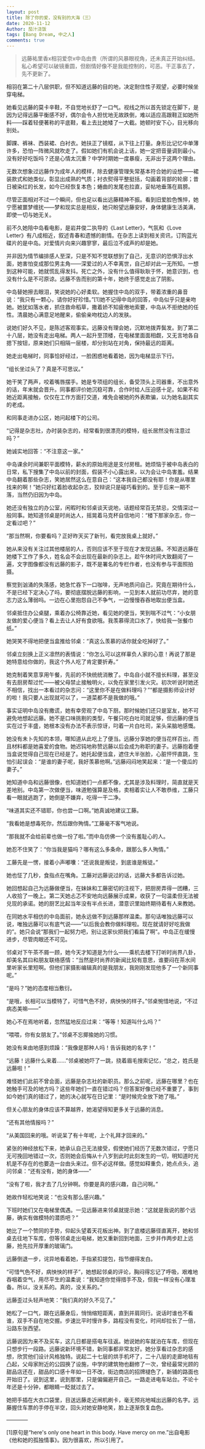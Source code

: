 ```yaml
---
layout: post
title: 除了你的爱，没有别的大海（三）
date: 2020-11-12
Author: 茄汁浇饭 
tags: [Bang Dream, 中之人]
comments: true
---
```


> 远藤祐里香x相羽爱奈x中岛由贵（所谓的风暴眼视角，还未真正开始纠结。私心希望可以破镜重圆，但剧情好像不是我能控制的，可恶。干正事去了，先不更新了。

相羽在第二十八层供职，但不知道远藤的目的地，决定耐住性子观望，必要时候坐穿电梯。

她看见远藤的莫卡辛鞋，不自觉地长舒了一口气。视线之所以首先锁定在脚下，是因为记得远藤平衡感不好，偶尔会令人担忧地无故跌倒，难以适应高跟鞋正如她所料——踩着轻便著称的平底鞋，看上去比她矮了一大截。她顿时安下心，目光移向别处。

脚踝、裤袜、西装裙、白衬衣。她扶正了镜框，从下往上打量。身形比记忆中单薄许多，恐怕一阵微风就吹走了。假如她们有机会说上话，她一定把音量调到最小。没有好好吃饭吗？还是心情太沉重？中学时期她一度暴瘦，无非出于这两个理由。

无数次想象过远藤作为成年人的模样，除去健康管理失常基本符合她的设想——裙装款式和她类似，彰显出成熟的气质；衬衣熨得平整挺括，勾画着背部的轮廓；昔日被染红的长发，如今已经恢复本色；蜷曲的发尾也拉直，妥帖地垂落在肩膀。

尽管正面相对不过一个瞬间，但也足以看出远藤精神不振。看到旧爱脸色憔悴，她宁愿被噩梦缠扰——梦和现实总是相反，她只盼望远藤安好，身体健康生活美满，即使一切与她无关。

前不久她陪中岛看电影，是岩井俊二执导的《Last Letter》，气氛和《Love Letter》有八成相近，叙述青春和遗憾的剧情。在杂志上读到相关资讯，订购蓝光碟片的是中岛。对爱情片向来兴趣寥寥，最后泣不成声的却是她。

并非因为情节编排感人至深，只是不知不觉联想到了自己，无意识的恐惧浮出水面，她害怕变成那位男主角——深爱过的人不幸离世，自己却对此一无所知。一想到这种可能，她就慌乱得发抖。死亡之外，没有什么值得耿耿于怀，她意识到，也没有什么是不可原谅。远藤不告而别的第十年，她终于感觉走出了阴影。

中岛替她擦去眼泪，笑说她的心好柔软。她握住中岛的双手，带着浓重的鼻音说：“我只有一颗心，请你好好珍惜。”[1]她不记得中岛的回答，中岛似乎只是亲吻她。她犹如落水者，抓住救命稻草，撒着娇不知疲倦地索要，中岛从不拒绝她的任性。清晨她心满意足地醒来，偷偷亲吻枕边人的发肤。

说她们好久不见，是陈述客观事实。远藤没有理会她，沉默地拨弄鬓发。到了第二十八层，她没有走出电梯。两人一起升至顶楼，在电梯里面面相觑，又无言地各自摁下按钮，原来她们只相隔一层楼，却分别站在对角，保持最远的距离。

她走出电梯时，同事恰好经过，一脸困惑地看着她，因为电梯显示下行。

“组长坐过头了？真是不可思议。”

她干笑了两声，咬着嘴唇摆手。她是专项组的组长，备受顶头上司器重，不出意外的话，年末就会晋升。同事都评价她沉稳可靠，合作时给人压迫感十足。如果不和她近距离接触，仅仅在工作方面打交道，难免会被她的外表欺骗，以为她名副其实的老成。

和同事走进办公区，她问起楼下的公司。

“记得是杂志社，办时装杂志的，经常看到很漂亮的模特，组长居然没有注意过吗？”

她诚实地回答：“不注意这一家。”

中岛课余时间兼职平面模特，薪水的原始用途是支付房租。她烦恼于被中岛表白的日常，私下搜集了中岛以前的封面，假装不小心露出来，以为会让中岛害羞。结果中岛翻着那些杂志，笑她居然这么在意自己：“这本我自己都没有耶！你是从哪里找来的啊！”她只好红着脸收起杂志，狡辩说只是碰巧看到的。至于后来一期不落，当然仍旧因为中岛。

她还没有独立的办公室，闲暇时和邻桌谈天说地，话题经常百无禁忌，交情深过一般同事。她知道邻桌是时尚达人，摇晃着马克杯自信地问：“楼下那家杂志，你一定看过吧？”

“那当然啊，你要看吗？正好昨天买了新刊，看完放我桌上就好。”

她从来没有关注过其他楼层的人，否则应该不至于现在才发现远藤。不知道远藤在她楼下工作了多久，姓名会不会出现在最新的杂志上。趁午休时间大致翻阅了一遍，文字图像都没有远藤的影子，既不是署名的专栏作者，也没有参与平面照拍摄。

察觉到汹涌的失落感，她急忙吞下一口咖啡，无声地质问自己，究竟在期待什么，不是已经下定决心了吗，要彻底摆脱远藤的影响，一见到本人就前功尽弃，她的意志力这么薄弱吗。一边在心里抱怨自己不争气，一边慢慢吞吞地取出便当盒。

邻桌抵住办公桌腿，乘着办公椅靠近她，看见她的便当，笑到喘不过气：“小女朋友做的爱心便当？看上去让人好有食欲哦。我羡慕得流口水了，快给我一张餐巾纸。”

她哭笑不得地把便当盒推给邻桌：“真这么羡慕的话你就全吃掉好了。”

邻桌立刻换上正义凛然的表情说：“你怎么可以这样辜负人家的心意！再说了那是她特意给你做的，我这个外人吃了肯定要折寿。”

她克制着笑意享用午餐，先前的不快统统消散了。中岛自小就不擅长料理，甚至没有去厨房帮过忙——被父母禁止接触明火，以免在家里引发火灾。初次听说时她还不相信，找出一本看过的杂志问：“这里你不是在做料理吗？”“都是摄影师设计好的啦！我只要人出现就可以了，一道菜都不是我做的哦。”

事实证明中岛没有撒谎，她有幸旁观了中岛下厨。那时候她们还只是室友，她不可避免地想起远藤。她不是口味挑剔的类型，午餐只吃白吐司就足够，但远藤的便当实在过于丰盛，她根本没有办法不表示惊讶，叼着一片白吐司，呆头呆脑地感慨。

她没有未卜先知的本领，哪知道从此吃上了便当。远藤分享她的便当花样百出，而且材料都是她喜爱的食物。她迟钝地称赞远藤以后会成为称职的妻子。远藤抱着便当盒说觉得自己现在已经是了。她托起便当盒，遮住大半张脸，心脏怦怦直跳，生怕引起误会：“是谁的妻子呢，我好羡慕他啊。”远藤闷闷地笑起来：“是一个傻瓜的妻子。”

她知道中岛和远藤很像，也知道她们一点都不像，尤其是涉及料理时，简直就是天差地别。中岛第一次做便当，味道勉强算是及格，卖相着实让人不敢恭维，工藤只看一眼就逃跑了，她倒是不嫌弃，吃得一干二净。

“味道其实还不错耶，你也尝一口啊。”她真诚地建议工藤。

“我看她是想毒死你，然后跟你殉情。”工藤毫不客气地说。

“那我就不会给前辈也做一份了啦。”而中岛仿佛一个没有羞耻心的人。

她忍不住笑了：“你当我是猫吗？哪有这么多条命，跟那么多人殉情。”

工藤先是一愣，接着小声嘟囔：“还说我是叛徒，到底谁是叛徒。”

她也怔了几秒，食指点在嘴角。工藤对远藤说过的话，远藤大多都告诉过她。

她回想起自己为远藤做便当，在妹妹和工藤密切的注视下，把厨房弄得一团糟，三人收拾了一晚上。第二天她忐忑不安地向远藤展示成果，收获了一句温柔但无法被兑现的承诺。她的厨艺比起当年没有半点长进，潜意识里始终期待着有人来教她。

在同她水平相仿的中岛面前，她永远做不到远藤那样温柔。那句话唯独远藤可以说，唯独远藤可以有底气说——“以后我会教你做料理啦。现在就请好好吃我做的”。她只会说“那我们一起努力吧，别让这家伙把我们看扁了啊”。中岛正在缓慢进步，尽管肉眼还不可见。

邻桌对下午茶不屑一顾，她今天才知道是为什么——乘机去楼下打听时尚界八卦，却美名其曰和朋友联络感情：“当然是时尚界的新闻比较有意思，谁要闷在茶水间里听家长里短啊。但他们家摄影编辑真的是我朋友，我刚刚发现他多了一个新同事呢。”

“是吗？”她的态度相当敷衍。

“是哦，长相可以当模特了，可惜气色不好，病怏怏的样子。”邻桌惋惜地说，“不过病态美嘛——”

她心不在焉地听着，忽然猛地反应过来：“等等！知道叫什么吗？”

“喂喂，你有女朋友了。”邻桌不忘揶揄她的习惯。

她没有来由地感到烦躁：“我像是那种人吗！告诉我她的名字！”

“远藤！远藤什么来着……”邻桌被她吓了一跳，挠着眉毛搜索记忆，“总之，姓氏是远藤啦！”

难怪她们此前不曾会面，远藤是杂志社的新职员。那么之前呢，远藤在哪里？也在她触手可及的地方吗？这些年她们一直在错过吗？但答案好像已经不重要了，事到如今她们真的错过了，她的决心就写在日记里：“是时候完全放下她了哦。”

但关心朋友的身体应该不算越界，她渴望得知更多关于远藤的消息。

“还有其他情报吗？”

“从美国回来的哦。听说呆了有十年呢，上个礼拜才回来的。”

紧张的神经放松下来，她承认自己无法接受，假使她们经历了无数次错过，宁愿只无可挽回地错过一次，否则她会后悔从十八岁到此时此刻发生的一切，明知道时光机是不存在的也要造一台由头来过。但不必这样做。感觉如释重负，她点点头，追问邻桌：“还有没有，她的身体——”

“没有了啦，我才去了几分钟啊。你要是真的感兴趣，自己问啊。”

她故作轻松地笑说：“也没有那么感兴趣。”

下班时她们又在电梯里偶遇。一见远藤进来邻桌就提示她：“这就是我说的那个远藤，确实有做模特的潜质吧？”

她比了一个赞同的手势，仰起头望着天花板出神。到了底楼远藤径直离开，她和邻桌去往地下车库，但等邻桌走出电梯，她又重新回到地面，三步并作两步赶上远藤，抢先拉开厚重的玻璃门。

远藤倒退一步，诧异地看着她，手指紧扣提包，指节绷得发白。

“可惜气色不好，病怏怏的样子”，她想起邻桌的评论，胸闷得忘记了呼吸，艰难地吞咽着空气，用尽平生的温柔说：“我知道你觉得措手不及，但我一样没有心理准备。所以，没关系的。真的，没关系的。”

远藤歪过头轻声地笑：“我们真的好久不见了。”

她松了一口气，跟在远藤身后，悄悄缩短距离，直到并肩同行。说话时谁也不看谁，双手不自在地交握。步速比平时慢许多，路程没有变化，时间却拉长了一倍，沿路东张西望。

远藤说因为来不及买车，这几日都是搭电车往返。她说她的车就泊在车库，但现在只想步行一段路。远藤说新环境不错，新同事都非常友好。她分享看过杂志的感想，欣赏他们设计风格独特。说起二十七层的烘手机坏了，二十八层的走廊地毯有凸起，父母家附近的公园换了设施，中学的建筑物也翻修了一次，曾经最常光顾的甜品店还在，甜品的口感十年如一日不改，街边商店的招牌褪色了，新铺的路面也开始旧了。说到这里，说到那里，只是偏偏避开自己。一路走进电车站台。不论十年还是十分钟，都眼睛一眨就过去了。

她把手插在大衣口袋里，目送远藤走近闸机刷卡，毫无预兆地喊出远藤的名字。远藤握住车票的手停在半空，回头对她安静地笑，脸上逐渐恢复血色。

————

[1]原句是“here's only one heart in this body. Have mercy on me.”出自电影《他和她的孤独情事》。因为很喜欢，所以引用了。
